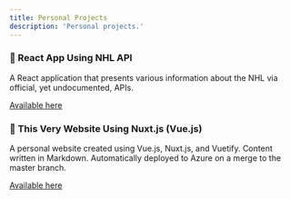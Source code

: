 ```yaml
---
title: Personal Projects
description: 'Personal projects.'
---
```


### 🏒 React App Using NHL API
A React application that presents various information about the NHL via official, yet undocumented, APIs.

[Available here](https://github.com/Squiddymabob/nhl-app)

### 🦑 This Very Website Using Nuxt.js (Vue.js)
A personal website created using Vue.js, Nuxt.js, and Vuetify. Content written in Markdown. Automatically deployed to Azure on a merge to the master branch.

[Available here](https://github.com/Squiddymabob/personal-website)